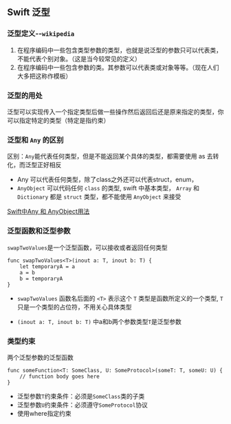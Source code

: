 ## Swift 泛型

### 泛型定义--`wikipedia`

1.	在程序编码中一些包含类型参数的类型，也就是说泛型的参数只可以代表类，不能代表个别对象。（这是当今较常见的定义）
2. 在程序编码中一些包含参数的类。其参数可以代表类或对象等等。（现在人们大多把这称作模板）

### 泛型的用处

泛型可以实现传入一个指定类型后做一些操作然后返回后还是原来指定的类型，你可以指定特定的类型（特定是指约束）

### 泛型和 `Any` 的区别

区别：`Any`能代表任何类型，但是不能返回某个具体的类型，都需要使用 as 去转化，而泛型正好相反

- Any 可以代表任何类型，除了class之外还可以代表struct，enum，
- `AnyObject` 可以代码任何 `class` 的类型, swift 中基本类型， `Array` 和 `Dictionary` 都是 `struct` 类型，都不能使用 `AnyObject` 来接受

[Swift中Any 和 AnyObject用法](http://swifter.tips/any-anyobject/)

### 泛型函数和泛型参数

`swapTwoValues`是一个泛型函数，可以接收或者返回任何类型

```
func swapTwoValues<T>(inout a: T, inout b: T) {
    let temporaryA = a
    a = b
    b = temporaryA
}
```

- `swapTwoValues` 函数名后面的 `<T>` 表示这个 `T` 类型是函数所定义的一个类型, `T` 只是一个类型的占位符，不用关心具体类型

- `(inout a: T, inout b: T)` 中a和b两个参数类型`T`是泛型参数

### 类型约束

两个泛型参数的泛型函数

```
func someFunction<T: SomeClass, U: SomeProtocol>(someT: T, someU: U) {
    // function body goes here
}
```

- 泛型参数`T`约束条件：必须是`SomeClass`类的子类
- 泛型参数`U`约束条件：必须遵守`SomeProtocol`协议
- 使用where指定约束





